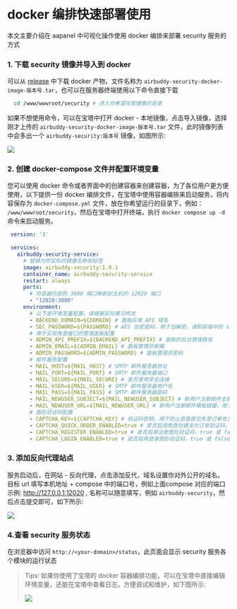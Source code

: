 # docker 编排快速部署使用

本文主要介绍在 aapanel 中可视化操作使用 docker 编排来部署 security 服务的方式

### 1. 下载 security 镜像并导入到 docker

可以从 [release](https://github.com/dc8683/v2board-service-security/releases) 中下载 docker 产物，文件名称为 `airbuddy-security-docker-image-版本号.tar`，也可以在服务器终端使用以下命令直接下载

```bash
  cd /www/wwwroot/security # 进入你希望存放镜像的目录
```


如果不想使用命令，可以在宝塔中打开 docker - 本地镜像，点击导入镜像，选择刚才上传的 `airbuddy-security-docker-image-版本号.tar` 文件，此时镜像列表中会多出一个 `airbuddy-security:版本号` 镜像，如图所示:

![](https://github.com/dc8683/picx-images-hosting/raw/master/docs/Clipboard---2025-06-17-16.34.38.2obsamib0p.webp)


### 2. 创建 docker-compose 文件并配置环境变量

您可以使用 docker 命令或者界面中的创建容器来创建容器，为了各位用户更方便使用，以下提供一份 docker 编排文件，在宝塔中使用容器编排来启动服务，将内容保存为 `docker-compose.yml` 文件，放在你希望运行的目录下，例如： `/www/wwwroot/security`，然后在宝塔中打开终端，执行 `docker compose up -d` 命令来启动服务。

```yaml
 version: '3'
 
 services:
   airbuddy-security-service:
     # 替换为你实际的镜像名称和标签
     image: airbuddy-security:1.0.1
     container_name: airbuddy-security-service
     restart: always
     ports:
       # 将容器内部的 3000 端口映射到主机的 12020 端口
       - "12020:3000"
     environment:
       # 以下是环境变量配置，请根据实际情况修改
       - BACKEND_DOMAIN=${DOMAIN} # 面板后端 API 域名
       - SEC_PASSWORD=${PASSWORD} # AES 加密密码，用于加解密，请和前端中的 security.password 保持一致
       # 用于实现免登接口的管理面板配置
       - ADMIN_API_PREFIX=${BACKEND_API_PREFIX} # 面板的后台管理路径
       - ADMIN_EMAIL=${ADMIN_EMAIL} # 面板管理员邮箱
       - ADMIN_PASSWORD=${ADMIN_PASSWORD} # 面板管理员密码
       # 邮件服务配置
       - MAIL_HOST=${MAIL_HOST} # SMTP 邮件服务器地址
       - MAIL_PORT=${MAIL_PORT} # SMTP 邮件服务器端口
       - MAIL_SECURE=${MAIL_SECURE} # 是否使用安全连接
       - MAIL_USER=${MAIL_USER} # SMTP 邮件服务器用户名
       - MAIL_PASS=${MAIL_PASS} # SMTP 邮件服务器密码
       - MAIL_NEWUSER_SUBJECT=${MAIL_NEWUSER_SUBJECT} # 新用户注册邮件主题
       - MAIL_NEWUSER_URL=${MAIL_NEWUSER_URL} # 新用户注册邮件模板链接，用于向新用户发送注册成功和账号密码的通知，需自行创建一个邮件模板文件，并将其放置在 cdn 上，作为链接，设置到 `MAIL_NEWUSER_URL` 环境变量中，如果不设置，将默认采用纯文本模板
       # 图形验证码配置
       - CAPTCHA_KEY=${CAPTCHA_KEY} # 验证码密钥，用于防止恶意提交免登订单攻击
       - CAPTCHA_QUICK_ORDER_ENABLED=true # 是否启用免登创建支付订单验证码，true 或 false 
       - CAPTCHA_REGISTER_ENABLED=true # 是否启用注册图形验证码，true 或 false 
       - CAPTCHA_LOGIN_ENABLED=true # 是否启用登录图形验证码，true 或 false 
 ```

### 3. 添加反向代理站点

服务启动后，在网站 - 反向代理，点击添加反代，域名设置你对外公开的域名，目标 url 填写本机地址 + compose 中的端口号，例如上面compose 对应的端口示例: http://127.0.0.1:12020 , 名称可以随意填写，例如 `airbuddy-security`，然后点击提交即可，如下所示:

![](https://github.com/dc8683/picx-images-hosting/raw/master/docs/fandai.4n7z15bffe.webp)

### 4.查看 security 服务状态

在浏览器中访问 `http://<your-domain>/status`，此页面会显示 security 服务各个模块的运行状态

> Tips: 如果你使用了宝塔的 docker 容器编排功能，可以在宝塔中直接编辑环境变量，还能在宝塔中查看日志，方便调试和维护，如下图所示:
>
> ![](https://github.com/dc8683/picx-images-hosting/raw/master/docs/Clipboard---2025-06-19-00.34.24.6pnrqx732d.webp)

